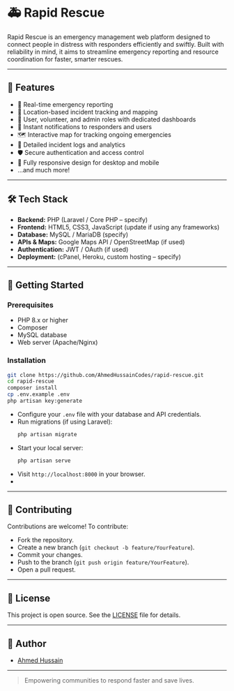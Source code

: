 # 🚑 Rapid Rescue

Rapid Rescue is an emergency management web platform designed to connect people in distress with responders efficiently and swiftly. Built with reliability in mind, it aims to streamline emergency reporting and resource coordination for faster, smarter rescues.

---

## 🌟 Features

- 📢 Real-time emergency reporting
- 📍 Location-based incident tracking and mapping
- 👥 User, volunteer, and admin roles with dedicated dashboards
- 🔔 Instant notifications to responders and users
- 🗺️ Interactive map for tracking ongoing emergencies
- 📝 Detailed incident logs and analytics
- 🛡️ Secure authentication and access control
- 📱 Fully responsive design for desktop and mobile
- ...and much more!

---

## 🛠️ Tech Stack

- **Backend:** PHP (Laravel / Core PHP – specify)
- **Frontend:** HTML5, CSS3, JavaScript (update if using any frameworks)
- **Database:** MySQL / MariaDB (specify)
- **APIs & Maps:** Google Maps API / OpenStreetMap (if used)
- **Authentication:** JWT / OAuth (if used)
- **Deployment:** (cPanel, Heroku, custom hosting – specify)

---

## 🚀 Getting Started

### Prerequisites

- PHP 8.x or higher
- Composer
- MySQL database
- Web server (Apache/Nginx)

### Installation

```bash
git clone https://github.com/AhmedHussainCodes/rapid-rescue.git
cd rapid-rescue
composer install
cp .env.example .env
php artisan key:generate
```

- Configure your `.env` file with your database and API credentials.
- Run migrations (if using Laravel):
  ```bash
  php artisan migrate
  ```
- Start your local server:
  ```bash
  php artisan serve
  ```
- Visit `http://localhost:8000` in your browser.
- 
---

## 🙌 Contributing

Contributions are welcome! To contribute:
- Fork the repository.
- Create a new branch (`git checkout -b feature/YourFeature`).
- Commit your changes.
- Push to the branch (`git push origin feature/YourFeature`).
- Open a pull request.

---

## 📄 License

This project is open source. See the [LICENSE](LICENSE) file for details.

---

## 👤 Author

- [Ahmed Hussain](https://github.com/AhmedHussainCodes)

---

> Empowering communities to respond faster and save lives.
